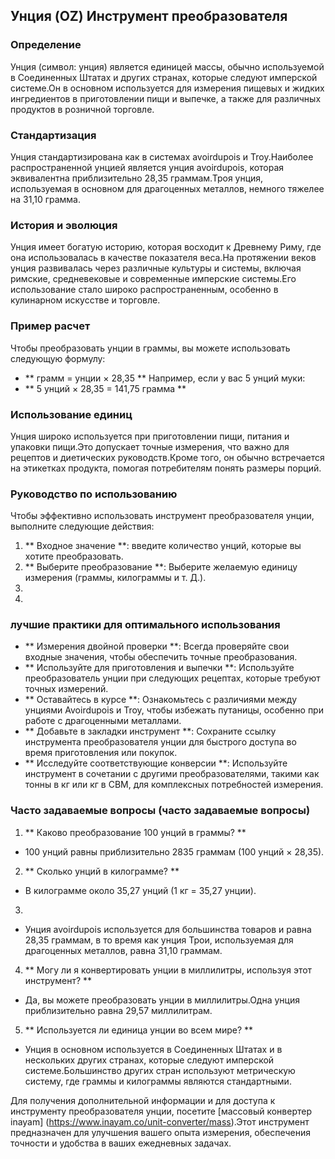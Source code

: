 ## Унция (OZ) Инструмент преобразователя

### Определение
Унция (символ: унция) является единицей массы, обычно используемой в Соединенных Штатах и ​​других странах, которые следуют имперской системе.Он в основном используется для измерения пищевых и жидких ингредиентов в приготовлении пищи и выпечке, а также для различных продуктов в розничной торговле.

### Стандартизация
Унция стандартизирована как в системах avoirdupois и Troy.Наиболее распространенной унцией является унция avoirdupois, которая эквивалентна приблизительно 28,35 граммам.Троя унция, используемая в основном для драгоценных металлов, немного тяжелее на 31,10 грамма.

### История и эволюция
Унция имеет богатую историю, которая восходит к Древнему Риму, где она использовалась в качестве показателя веса.На протяжении веков унция развивалась через различные культуры и системы, включая римские, средневековые и современные имперские системы.Его использование стало широко распространенным, особенно в кулинарном искусстве и торговле.

### Пример расчет
Чтобы преобразовать унции в граммы, вы можете использовать следующую формулу:
- ** грамм = унции × 28,35 **
Например, если у вас 5 унций муки:
- ** 5 унций × 28,35 = 141,75 грамма **

### Использование единиц
Унция широко используется при приготовлении пищи, питания и упаковки пищи.Это допускает точные измерения, что важно для рецептов и диетических руководств.Кроме того, он обычно встречается на этикетках продукта, помогая потребителям понять размеры порций.

### Руководство по использованию
Чтобы эффективно использовать инструмент преобразователя унции, выполните следующие действия:
1. ** Входное значение **: введите количество унций, которые вы хотите преобразовать.
2. ** Выберите преобразование **: Выберите желаемую единицу измерения (граммы, килограммы и т. Д.).
3.
4.

### лучшие практики для оптимального использования
- ** Измерения двойной проверки **: Всегда проверяйте свои входные значения, чтобы обеспечить точные преобразования.
- ** Используйте для приготовления и выпечки **: Используйте преобразователь унции при следующих рецептах, которые требуют точных измерений.
- ** Оставайтесь в курсе **: Ознакомьтесь с различиями между унциями Avoirdupois и Troy, чтобы избежать путаницы, особенно при работе с драгоценными металлами.
- ** Добавьте в закладки инструмент **: Сохраните ссылку инструмента преобразователя унции для быстрого доступа во время приготовления или покупок.
- ** Исследуйте соответствующие конверсии **: Используйте инструмент в сочетании с другими преобразователями, такими как тонны в кг или кг в CBM, для комплексных потребностей измерения.

### Часто задаваемые вопросы (часто задаваемые вопросы)

1. ** Каково преобразование 100 унций в граммы? **
- 100 унций равны приблизительно 2835 граммам (100 унций × 28,35).

2. ** Сколько унций в килограмме? **
- В килограмме около 35,27 унций (1 кг = 35,27 унции).

3.
- Унция avoirdupois используется для большинства товаров и равна 28,35 граммам, в то время как унция Трои, используемая для драгоценных металлов, равна 31,10 граммам.

4. ** Могу ли я конвертировать унции в миллилитры, используя этот инструмент? **
- Да, вы можете преобразовать унции в миллилитры.Одна унция приблизительно равна 29,57 миллилитрам.

5. ** Используется ли единица унции во всем мире? **
- Унция в основном используется в Соединенных Штатах и ​​в нескольких других странах, которые следуют имперской системе.Большинство других стран используют метрическую систему, где граммы и килограммы являются стандартными.

Для получения дополнительной информации и для доступа к инструменту преобразователя унции, посетите [массовый конвертер inayam] (https://www.inayam.co/unit-converter/mass).Этот инструмент предназначен для улучшения вашего опыта измерения, обеспечения точности и удобства в ваших ежедневных задачах.